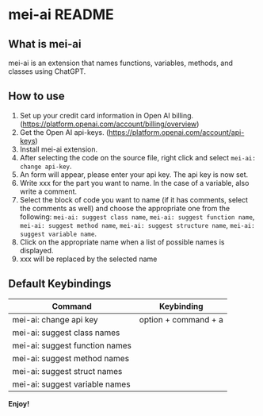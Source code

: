 # mei-ai README

## What is mei-ai
mei-ai is an extension that names functions, variables, methods, and classes using ChatGPT.

## How to use
1. Set up your credit card information in Open AI billing.
(https://platform.openai.com/account/billing/overview)
2. Get the Open AI api-keys.
(https://platform.openai.com/account/api-keys)
3. Install mei-ai extension.
4. After selecting the code on the source file, right click and select `mei-ai: change api-key`.
5. An form will appear, please enter your api key. The api key is now set.
6. Write xxx for the part you want to name. In the case of a variable, also write a comment.
7. Select the block of code you want to name (if it has comments, select the comments as well) and choose the appropriate one from the following: `mei-ai: suggest class name`, `mei-ai: suggest function name`, `mei-ai: suggest method name`, `mei-ai: suggest structure name`, `mei-ai: suggest variable name`.
8. Click on the appropriate name when a list of possible names is displayed.
9. xxx will be replaced by the selected name

## Default Keybindings
|  Command  |  Keybinding  |
| ---- | ---- |
|  mei-ai: change api key  |  option + command + a  |
|  mei-ai: suggest class names  |    |
|  mei-ai: suggest function names  |    |
|  mei-ai: suggest method names  |    |
|  mei-ai: suggest struct names  |    |
|  mei-ai: suggest variable names  |    |

**Enjoy!**
